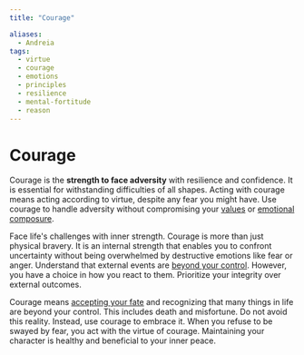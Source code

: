 ```yaml
---
title: "Courage"

aliases:
  - Andreia
tags:
  - virtue
  - courage
  - emotions
  - principles
  - resilience
  - mental-fortitude
  - reason
---
```


# Courage

Courage is the **strength to face adversity** with resilience and confidence. It
is essential for withstanding difficulties of all shapes. Acting with courage
means acting according to virtue, despite any fear you might have. Use courage
to handle adversity without compromising your [values](acting-virtue.md) or
[emotional composure](emotional-resilience.md).

Face life's challenges with inner strength. Courage is more than just physical
bravery. It is an internal strength that enables you to confront uncertainty
without being overwhelmed by destructive emotions like fear or anger. Understand
that external events are [beyond your
control](dichotomy-control.md#what-is-outside-our-control). However, you have a
choice in how you react to them. Prioritize your integrity over external
outcomes.

Courage means [accepting your fate](love-fate.md) and recognizing that many
things in life are beyond your control. This includes death and misfortune. Do
not avoid this reality. Instead, use courage to embrace it. When you refuse to
be swayed by fear, you act with the virtue of courage. Maintaining your
character is healthy and beneficial to your inner peace.

